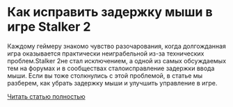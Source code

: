 # Как исправить задержку мыши в игре Stalker 2



Каждому геймеру знакомо чувство разочарования, когда долгожданная игра оказывается практически неиграбельной из-за технических проблем.Stalker 2не стал исключением, а одной из самых обсуждаемых тем на форумах и в сообществах сталоисправление задержки ввода мыши. Если вы тоже столкнулись с этой проблемой, в статье мы разберем, как убрать задержку мыши и улучшить управление в игре.

[Читать статью полностью](https://xyberbara.com/gaming/mouse-lag-stalker-2/)

